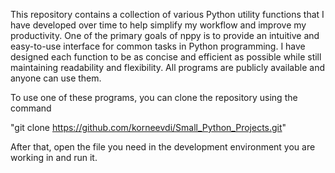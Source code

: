 This repository contains a collection of various Python utility functions that I have developed over time to help simplify my workflow and improve my productivity. One of the primary goals of nppy is to provide an intuitive and easy-to-use interface for common tasks in Python programming. I have designed each function to be as concise and efficient as possible while still maintaining readability and flexibility. All programs are publicly available and anyone can use them.

To use one of these programs, you can clone the repository using the command

"git clone https://github.com/korneevdi/Small_Python_Projects.git"

After that, open the file you need in the development environment you are working in and run it.

